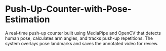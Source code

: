 # Push-Up-Counter-with-Pose-Estimation
A real-time push-up counter built using MediaPipe and OpenCV that detects human pose, calculates arm angles, and tracks push-up repetitions. The system overlays pose landmarks and saves the annotated video for review.

